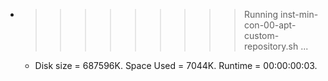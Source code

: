 * >>>>>>>>> Running inst-min-con-00-apt-custom-repository.sh ...
  * Disk size = 687596K. Space Used = 7044K. Runtime = 00:00:00:03.
